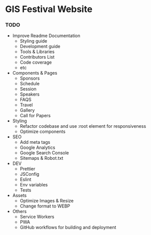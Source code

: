 # GIS Festival Website

### TODO

- Improve Readme Documentation
    - Styling guide
    - Development guide
    - Tools & Libraries
    - Contributors List
    - Code coverage
    - etc
- Components & Pages
    - Sponsors
    - Schedule
    - Session
    - Speakers
    - FAQS
    - Travel
    - Gallery
    - Call for Papers
- Styling
    - Refactor codebase and use :root element for responsiveness
    - Optimize components
- SEO
    - Add meta tags
    - Google Analytics
    - Google Search Console
    - Sitemaps & Robot.txt
- DEV
    - Prettier
    - JSConfig
    - Eslint
    - Env variables
    - Tests
- Assets
    - Optimize Images & Resize
    - Change format to WEBP
- Others
    - Service Workers
    - PWA
    - GitHub workflows for building and deployment


